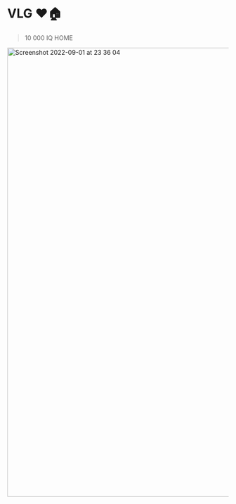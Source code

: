 # VLG ❤️🏠

> 10 000 IQ HOME

<img width="1022" alt="Screenshot 2022-09-01 at 23 36 04" src="https://user-images.githubusercontent.com/47952/188017383-7aaca3ee-1c23-4a7a-a52e-992410ecc567.png">


